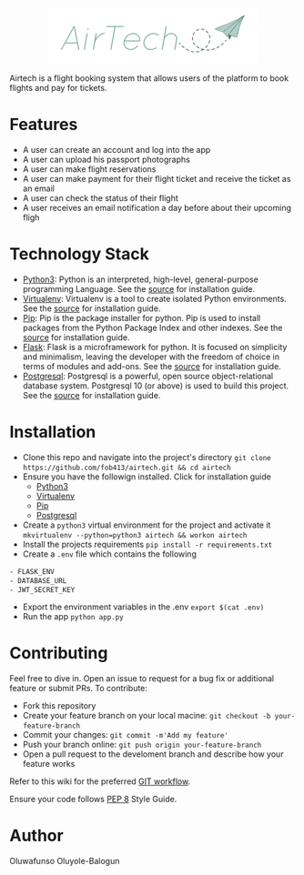 <p align="center">
  <img src="https://github.com/fob413/airtech/blob/master/api/utils/airtech.png?raw=true">
</p>

Airtech is a flight booking system that allows users of the platform to book flights and pay for tickets.

# Features
* A user can create an account and log into the app
* A user can upload his passport photographs
* A user can make flight reservations
* A user can make payment for their flight ticket and receive the ticket as an email
* A user can check the status of their flight
* A user receives an email notification a day before about their upcoming fligh
# Technology Stack
* [Python3](https://www.python.org/download/releases/3.0/): Python is an interpreted, high-level, general-purpose programming Language. See the [source](https://www.python.org/download/releases/3.0/) for installation guide.
* [Virtualenv](https://virtualenv.pypa.io/en/latest/): Virtualenv is a tool to create isolated Python environments. See the [source](https://virtualenv.pypa.io/en/latest/) for installation guide.
* [Pip](https://pypi.org/project/pip/): Pip is the package installer for python. Pip is used to install packages from the Python Package Index and other indexes. See the [source](https://pypi.org/project/pip/) for installation guide.
* [Flask](http://flask.pocoo.org/): Flask is a microframework for python. It is focused on simplicity and minimalism, leaving the developer with the freedom of choice in terms of modules and add-ons. See the [source](http://flask.pocoo.org/) for installation guide.
* [Postgresql](https://www.postgresql.org/): Postgresql is a powerful, open source object-relational database system. Postgresql 10 (or above) is used to build this project. See the [source](https://www.postgresql.org/) for installation guide.

# Installation
* Clone this repo and navigate into the project's directory
```git clone https://github.com/fob413/airtech.git && cd airtech```
* Ensure you have the followign installed. Click for installation guide
    - [Python3](https://www.python.org/download/releases/3.0/)
    - [Virtualenv](https://virtualenv.pypa.io/en/latest/)
    - [Pip](https://pypi.org/project/pip/)
    - [Postgresql](https://www.postgresql.org/)
* Create a `python3` virtual environment for the project and activate it
```mkvirtualenv --python=python3 airtech && workon airtech```
* Install the projects requirements
```pip install -r requirements.txt```
* Create a `.env` file which contains the following
```
- FLASK_ENV
- DATABASE_URL
- JWT_SECRET_KEY
```
* Export the environment variables in the .env
```export $(cat .env)```
* Run the app
```python app.py```

# Contributing
Feel free to dive in. Open an issue to request for a bug fix or additional feature or submit PRs. To contribute:
- Fork this repository
- Create your feature branch on your local macine: `git checkout -b your-feature-branch`
- Commit your changes: `git commit -m'Add my feature'`
- Push your branch online: `git push origin your-feature-branch`
- Open a pull request to the develoment branch and describe how your feature works

Refer to this wiki for the preferred [GIT workflow](https://github.com/andela/bestpractices/wiki).

Ensure your code follows [PEP 8](https://www.python.org/dev/peps/pep-0008/) Style Guide.

# Author
Oluwafunso Oluyole-Balogun
